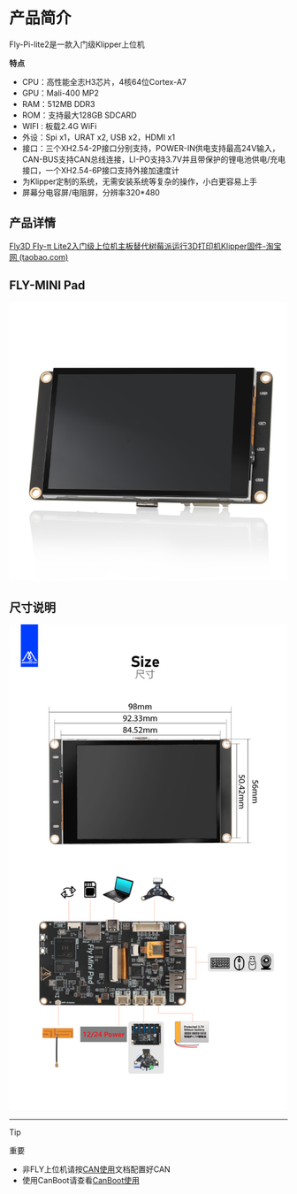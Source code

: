 # 产品简介

Fly-Pi-lite2是一款入门级Klipper上位机

**特点**

* CPU：高性能全志H3芯片，4核64位Cortex-A7
* GPU：Mali-400 MP2
* RAM：512MB DDR3
* ROM：支持最大128GB SDCARD
* WIFI :  板载2.4G WiFi
* 外设：Spi x1，URAT x2, USB x2，HDMI x1
* 接口：三个XH2.54-2P接口分别支持，POWER-IN供电支持最高24V输入，CAN-BUS支持CAN总线连接，LI-PO支持3.7V并且带保护的锂电池供电/充电接口，一个XH2.54-6P接口支持外接加速度计
* 为Klipper定制的系统，无需安装系统等复杂的操作，小白更容易上手
* 屏幕分电容屏/电阻屏，分辨率320*480

## 产品详情

[Fly3D Fly-π Lite2入门级上位机主板替代树莓派运行3D打印机Klipper固件-淘宝网 (taobao.com)](https://item.taobao.com/item.htm?id=696987160553 "点击即可跳转")

## FLY-MINI Pad

![pi接口图jpg](../../images/boards/fly_mini_pad/pad.jpg)

## 尺寸说明

![pi接口图jpg](../../images/boards/fly_mini_pad/3.jpg)

----

> [!TIP]
> 重要

* 非FLY上位机请按[CAN使用](/advanced/can_rpi.md)文档配置好CAN
* 使用CanBoot请查看[CanBoot使用](/advanced/canboot.md)

